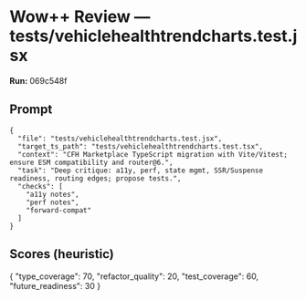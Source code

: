 # Wow++ Review — tests/vehiclehealthtrendcharts.test.jsx

**Run:** 069c548f

## Prompt

```
{
  "file": "tests/vehiclehealthtrendcharts.test.jsx",
  "target_ts_path": "tests/vehiclehealthtrendcharts.test.tsx",
  "context": "CFH Marketplace TypeScript migration with Vite/Vitest; ensure ESM compatibility and router@6.",
  "task": "Deep critique: a11y, perf, state mgmt, SSR/Suspense readiness, routing edges; propose tests.",
  "checks": [
    "a11y notes",
    "perf notes",
    "forward-compat"
  ]
}
```

## Scores (heuristic)

{
  "type_coverage": 70,
  "refactor_quality": 20,
  "test_coverage": 60,
  "future_readiness": 30
}
